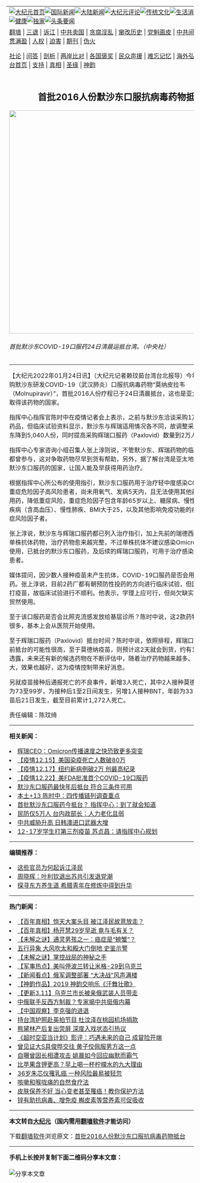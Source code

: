 <a name="1" id="1" target="_blank"></a><span id="1"></span>
<table align=center border="0"><tr><td colspan="2" VALIGN=TOP><a href="https://github.com/hlsodg3891/djy/blob/master/gb/nf1351518.md#1"><img src="https://raw.githubusercontent.com/hlsodg3891/www/master/t/djy/1.jpg" title="大纪元首页" alt="大纪元首页"></a><a href="https://github.com/hlsodg3891/djy/blob/master/gb/n24hr.md#1"><img src="https://raw.githubusercontent.com/hlsodg3891/www/master/t/djy/3.jpg" title="国际新闻" alt="国际新闻"></a><a href="https://github.com/hlsodg3891/djy/blob/master/gb/nsc413.md#1"><img src="https://raw.githubusercontent.com/hlsodg3891/www/master/t/djy/4.jpg" title="大陆新闻" alt="大陆新闻"></a><a href="https://github.com/hlsodg3891/djy/blob/master/gb/news392.md#1"><img src="https://raw.githubusercontent.com/hlsodg3891/www/master/t/djy/5.jpg" title="大纪元评论" alt="大纪元评论"></a><a href="https://github.com/hlsodg3891/djy/blob/master/gb/news2007.md#1"><img src="https://raw.githubusercontent.com/hlsodg3891/www/master/t/djy/6.jpg" title="传统文化" alt="传统文化"></a><a href="https://github.com/hlsodg3891/djy/blob/master/gb/news2008.md#1"><img src="https://raw.githubusercontent.com/hlsodg3891/www/master/t/djy/7.jpg" title="生活消费" alt="生活消费"></a><a href="https://github.com/hlsodg3891/djy/blob/master/gb/ncyule.md#1"><img src="https://raw.githubusercontent.com/hlsodg3891/www/master/t/djy/8.jpg" title="娱乐休闲" alt="娱乐休闲"></a><a href="https://github.com/hlsodg3891/djy/blob/master/gb/nsc1002.md#1"><img src="https://raw.githubusercontent.com/hlsodg3891/www/master/t/djy/9.jpg" title="健康" alt="健康"></a><a href="https://github.com/hlsodg3891/djy/blob/master/gb/nf6092.md#1"><img src="https://raw.githubusercontent.com/hlsodg3891/www/master/t/djy/10a.jpg" title="独家" alt="独家"></a><a href="https://github.com/hlsodg3891/djy/blob/master/gb/nf4514.md#1"><img src="https://raw.githubusercontent.com/hlsodg3891/www/master/t/djy/12a.jpg" title="头条要闻" alt="头条要闻"></a></td></tr>
<tr><td colspan="2" VALIGN=TOP><a target="_blank" href="https://github.com/hlsodg3891/www/blob/master/README.md?zsrh#1">翻墙</a> | <a target="_blank" href="https://github.com/hlsodg3891/djy/blob/master/gb/nf5657.md#1">三退</a> | <a target="_blank" href="https://github.com/hlsodg3891/djy/blob/master/gb/nf6124.md#1">诉江</a> | <a target="_blank" href="https://github.com/hlsodg3891/djy/blob/master/gb/nf1176117.md#1">中共卖国</a> | <a target="_blank" href="https://github.com/hlsodg3891/djy/blob/master/gb/nf5773.md#1">贪腐淫乱</a> | <a target="_blank" href="https://github.com/hlsodg3891/djy/blob/master/gb/nf1176115.md#1">窜改历史</a> | <a target="_blank" href="https://github.com/hlsodg3891/djy/blob/master/gb/nf1176107.md#1">党魁画皮</a> | <a target="_blank" href="https://github.com/hlsodg3891/djy/blob/master/gb/nf1320400.md#1">中共间谍</a> | <a target="_blank" href="https://github.com/hlsodg3891/djy/blob/master/gb/nf1176114.md#1">破坏传统</a> | <a target="_blank" href="https://github.com/hlsodg3891/ntdtv/blob/master/gb/prog447_1.md#1">恶贯满盈</a> | <a target="_blank" href="https://github.com/hlsodg3891/djy/blob/master/gb/ncid278.md#1">人权</a> | <a target="_blank" href="https://github.com/hlsodg3891/djy/blob/master/gb/nf1176111.md#1">迫害</a> | <a target="_blank" href="https://gitlab.com/szzdlab/mh-qikan/blob/master/README.md#1">期刊</a> | <a target="_blank" href="https://github.com/hlsodg3891/djy/blob/master/gb/nf5562.md#1">伪火</a></p><p><a target="_blank" href="https://github.com/hlsodg3891/djy/blob/master/gb/9p.md#1">社论</a> | <a target="_blank" href="https://github.com/hlsodg3891/djy/blob/master/gb/nf4378.md#1">问答</a> | <a target="_blank" href="https://github.com/hlsodg3891/djy/blob/master/gb/nf5792.md#1">剖析</a> | <a target="_blank" href="https://github.com/hlsodg3891/djy/blob/master/gb/nf5735.md#1">两岸比对</a> | <a target="_blank" href="https://github.com/hlsodg3891/djy/blob/master/gb/nf6119.md#1">各国褒奖</a> | <a target="_blank" href="https://github.com/hlsodg3891/djy/blob/master/gb/nf6120.md#1">民众声援</a> | <a target="_blank" href="https://github.com/hlsodg3891/djy/blob/master/gb/nf1188594.md#1">难忘记忆</a> | <a target="_blank" href="https://github.com/hlsodg3891/djy/blob/master/gb/nf3180.md#1">海外弘传</a> | <a target="_blank" href="https://github.com/hlsodg3891/djy/blob/master/gb/nf5410.md#1">万人上访</a> | <a target="_blank" href="https://github.com/hlsodg3891/www/blob/master/README.md?zsrh#1">平台首页</a> | <a target="_blank" href="https://github.com/hlsodg3891/djy/blob/master/gb/nf4386.md#1">支持</a> | <a target="_blank" href="https://github.com/hlsodg3891/djy/blob/master/gb/nf4389.md#1">真相</a> | <a target="_blank" href="https://github.com/hlsodg3891/djy/blob/master/gb/nf5790.md#1">圣缘</a> | <a target="_blank" href="https://github.com/hlsodg3891/djy/blob/master/gb/nf4786.md#1">神韵</a></td></tr>
<tr><td VALIGN=TOP width="626"><h2 align=center>首批2016人份默沙东口服抗病毒药物抵台</h2>
<img width="600" src="https://i.epochtimes.com/assets/uploads/2022/01/id13526104-538595-600x400.jpg" />
<h6>首批默沙东COVID-19口服药24日清晨运抵台湾。（中央社）
</h6>
<hr>
<p>【大纪元2022年01月24日讯】（大纪元记者赖玟茹台湾台北报导）今年指挥中心采购<ahref="https://github.com/hlsodg3891/djy/blob/master/gb/tag/%E9%BB%98%E6%B2%99%E4%B8%9C.md#1">默沙东</a>研发COVID-19（武汉肺炎）<ahref="https://github.com/hlsodg3891/djy/blob/master/gb/tag/%E5%8F%A3%E6%9C%8D%E6%8A%97%E7%97%85%E6%AF%92%E8%8D%AF%E7%89%A9.md#1">口服抗病毒药物</a>“<ahref="https://github.com/hlsodg3891/djy/blob/master/gb/tag/%E8%8E%AB%E7%BA%B3%E7%9A%AE%E6%8B%89%E9%9F%A6.md#1">莫纳皮拉韦</a>（Molnupiravir）”，首批2016人份疗程已于24日清晨抵台，这也是亚太地区第二个取得该药物的国家。</p>
<p>指挥中心指挥官陈时中在疫情记者会上表示，之前与<ahref="https://github.com/hlsodg3891/djy/blob/master/gb/tag/%E9%BB%98%E6%B2%99%E4%B8%9C.md#1">默沙东</a>洽谈采购1万或1万份以上药品，但临床试验资料显示，默沙东与辉瑞适用情况各不同，故调整采购量，将默沙东降到5,040人份，同时提高采购辉瑞口服药（Paxlovid）数量到2万人份。</p>
<p>指挥中心专家咨询小组召集人张上淳则说，不管默沙东、辉瑞药物的临床试验，台湾都曾参与，这对争取药物尽早到货有帮助，另外，据了解台湾是亚太地区第2个取得默沙东口服药的国家，让国人能及早获得用药治疗。</p>
<p>根据指挥中心所公布的使用指引，默沙东口服药用于治疗轻中度感染COVID-19、具重症危险因子高风险患者，尚未用氧气、发病5天内，且无法使用其他药物治疗者可用药，降低重症风险，重症危险因子包含年龄65岁以上、糖尿病、慢性肾病、心血管疾病（含高血压）、慢性肺疾、BMI大于25，以及其他影响免疫功能的疾病或已知重症风险因子者。</p>
<p>张上淳说，默沙东与辉瑞口服药都已列入治疗指引，加上先前的瑞德西韦、类固醇与单株抗体药物，治疗药物愈来越完整，不过单株抗体不建议感染Omicron变异株患者使用，已抵台的默沙东口服药，及后续的辉瑞口服药，可用于治疗感染Omicron轻症患者。</p>
<p>媒体提问，因少数人接种疫苗未产生抗体，COVID-19口服药是否会用于预防性投药。张上淳说，目前2药厂都有朝预防性投药的方向进行临床试验，但因多数人都已打疫苗，故临床试验进行不顺利。他表示，学理上应可行，但尚欠缺实证资料，不会贸然使用。</p>
<p>至于该口服药是否会比照克流感发放给基层诊所？陈时中说，这2款药物与克流感差很多，基本上会从医院开始使用。</p>
<p>至于辉瑞口服药（Paxlovid）抵台时间？陈时中说，依照排程，辉瑞口服药物在过年前抵台的可能性很高，至于莫德纳疫苗，则预计这2天就会到货，约有150万剂，他透露，未来还有新的候选药物在不断评估中，随着治疗药物越来越多、范围越来越大，效果也越好，这为疫情控制带来好消息。</p>
<p>另就疫苗接种后通报死亡的不良事件，新增3人死亡，其中2人接种莫德纳疫苗，年龄为73至99岁，为接种后1至2日间发生，另增1人接种BNT，年龄为33岁，为接种疫苗后21日发生，截至目前累计1,272人死亡。</p>
<p>责任编辑：陈玟绮</p>

<hr>


<strong>相关新闻：</strong>
<li><a href="https://github.com/hlsodg3891/djy/blob/master/gb/21/12/7/n13422517.md#1">辉瑞CEO：Omicron传播速度之快恐致更多突变</a></li>
<li><a href="https://github.com/hlsodg3891/djy/blob/master/gb/21/12/15/n13438747.md#1">【疫情12.15】美国染疫死亡人数破80万</a></li>
<li><a href="https://github.com/hlsodg3891/djy/blob/master/gb/21/12/17/n13443310.md#1">【疫情12.17】纽约新病例破2万 创最高纪录</a></li>
<li><a href="https://github.com/hlsodg3891/djy/blob/master/gb/21/12/22/n13452822.md#1">【疫情12.22】美FDA批准首个COVID-19口服药</a></li>
<li><a href="https://github.com/hlsodg3891/djy/blob/master/gb/22/1/12/n13499809.md#1">默沙东口服药最快年后抵台 符合三条件可用</a></li>
<li><a href="https://github.com/hlsodg3891/djy/blob/master/gb/22/1/20/n13518091.md#1">本土+13 陈时中：四传播链列调查重点</a></li>
<li><a href="https://github.com/hlsodg3891/djy/blob/master/gb/22/1/23/n13524152.md#1">首批默沙东口服药今抵台？ 指挥中心：到了就会知道</a></li>
<li><a href="https://github.com/hlsodg3891/djy/blob/master/gb/22/3/14/n13645300.md#1">民防仅5万人 台内政部长：人力老化且弱</a></li>
<li><a href="https://github.com/hlsodg3891/djy/blob/master/gb/22/3/14/n13645294.md#1">中共威胁升高 日韩澳进口武器大增</a></li>
<li><a href="https://github.com/hlsodg3891/djy/blob/master/gb/22/3/14/n13645423.md#1">12-17岁学生打第三剂疫苗 苏贞昌：请指挥中心规划</a></li>
<hr>


<strong>编辑推荐：</strong>
<li><a href="https://github.com/upjkzu3674/djy/blob/master/gb/18/8/28/n10672014.md?dfh#1" target="_blank">这些官员为何起诉江泽民</a></li><li><a href="https://github.com/tsiac2612/djy/blob/master/gb/18/2/26/n10174332.md#1" target="_blank">周晓辉：叶利钦退出苏共引发退党潮</a></li><li><a href="https://github.com/tsiac2612/djy/blob/master/gb/19/9/2/n11494502.md#1" target="_blank">探寻东方养生道 希腊青年在修炼中得到升华</a></li>
<hr>

<strong>热门新闻：</strong>
<li><a href="https://github.com/hlsodg3891/djy/blob/master/gb/22/3/3/n13617717.md#1">【百年真相】惊天大案头目 被江泽民故意放走？</a></li>
<li><a href="https://github.com/hlsodg3891/djy/blob/master/gb/22/3/3/n13617747.md#1">【百年真相】杨开慧29岁早逝 竟与毛有关？</a></li>
<li><a href="https://github.com/hlsodg3891/djy/blob/master/gb/22/2/17/n13585268.md#1">【未解之谜】通灵男孩之一：癌症是“螃蟹”？</a></li>
<li><a href="https://github.com/hlsodg3891/djy/blob/master/gb/22/3/6/n13625884.md#1">五行异象 大风吹太和殿大门倒地  史鉴示警</a></li>
<li><a href="https://github.com/hlsodg3891/djy/blob/master/gb/22/3/11/n13637979.md#1">【未解之谜】掌控战局的神秘之手</a></li>
<li><a href="https://github.com/hlsodg3891/djy/blob/master/gb/22/3/12/n13640407.md#1">【军事热点】美叫停波兰转让米格-29到乌克兰</a></li>
<li><a href="https://github.com/hlsodg3891/djy/blob/master/gb/22/3/11/n13639463.md#1">【新闻看点】俄军调整部署 “大决战”风声满楼</a></li>
<li><a href="https://github.com/hlsodg3891/djy/blob/master/gb/22/3/13/n13643836.md#1">【神韵作品】2019 神韵交响乐《汗舞壮歌》</a></li>
<li><a href="https://github.com/hlsodg3891/djy/blob/master/gb/22/3/11/n13639341.md#1">【更新3.11】乌克兰市长被亲俄武装人员带走</a></li>
<li><a href="https://github.com/hlsodg3891/djy/blob/master/gb/22/3/11/n13639480.md#1">中俄联手反西方制裁？专家揭中共挺俄内幕</a></li>
<li><a href="https://github.com/hlsodg3891/djy/blob/master/gb/22/3/12/n13641266.md#1">【中国观察】李克强的进退</a></li>
<li><a href="https://github.com/hlsodg3891/djy/blob/master/gb/22/3/11/n13639867.md#1">持台湾护照赴英拍节目 杜汶泽在桃园机场捐款</a></li>
<li><a href="https://github.com/hlsodg3891/djy/blob/master/gb/22/3/11/n13640008.md#1">熊黛林产后复出荧屏 深度入戏状态引热议</a></li>
<li><a href="https://github.com/hlsodg3891/djy/blob/master/gb/22/3/12/n13640388.md#1">《超时空亚当计划》影评：巧遇未来的自己 成冒险开端</a></li>
<li><a href="https://github.com/hlsodg3891/djy/blob/master/gb/22/3/13/n13642984.md#1">曾见证大S具俊晔交往 黄子佼佩服男方这一点</a></li>
<li><a href="https://github.com/hlsodg3891/djy/blob/master/gb/22/3/13/n13643619.md#1">自曝曾因长相遭攻击 姚晨如今回应幽默而霸气</a></li>
<li><a href="https://github.com/hlsodg3891/djy/blob/master/gb/22/3/8/n13630795.md#1">比苹果含钾更高？早上喝一杯柠檬水的九大理由</a></li>
<li><a href="https://github.com/hlsodg3891/djy/blob/master/gb/22/3/12/n13640276.md#1">36岁朱芯仪罹乳癌 一种风险最易被轻忽</a></li>
<li><a href="https://github.com/hlsodg3891/djy/blob/master/gb/22/3/8/n13630796.md#1">咳嗽和喉咙痛的自然食疗法</a></li>
<li><a href="https://github.com/hlsodg3891/djy/blob/master/gb/22/3/10/n13636807.md#1">皮肤保养不好 当心变老甚至罹癌！教你保护方法</a></li>
<li><a href="https://github.com/hlsodg3891/djy/blob/master/gb/22/3/9/n13633718.md#1">锌有助抗病毒、增免疫 槲皮素等营养素可促吸收</a></li>
<hr>

<strong>本文转自<a href="https://www.epochtimes.com">大纪元</a>（国内需用<a href="https://github.com/hlsodg3891/www/blob/master/README.md#8">翻墙软件</a>才能访问）</strong><p>下载<a href="https://github.com/hlsodg3891/www/blob/master/README.md#8">翻墙软件</a>浏览原文：<a href="https://www.epochtimes.com/gb/22/1/24/n13526102.htm">首批2016人份默沙东口服抗病毒药物抵台</a></p><hr>

<strong>手机上长按并复制下面二维码分享本文章：</strong><br><br><img src="https://chart.apis.google.com/chart?cht=qr&chs=240x240&choe=UTF-8&chld=M|2&chl=https://github.com/hlsodg3891/djy/blob/master/gb/22/1/24/n13526102.md%231" title="分享本文章"></td><td VALIGN=TOP><a href="https://github.com/hlsodg3891/djy/blob/master/gb/16/1/21/n4622075.md?dfh#1" target="_blank"><img src="https://raw.githubusercontent.com/hlsodg3891/djy/master/gb/300/wei-f1.jpg" title="中共的伪火骗局"  alt="中共的伪火骗局"></a><br><a href="https://github.com/hlsodg3891/www/blob/master/README.md?dfh#9" target="_blank"><img src="https://raw.githubusercontent.com/hlsodg3891/djy/master/gb/300/yong-h.jpg" title="永恒的见证"  alt="永恒的见证"></a><br><a href="https://github.com/hlsodg3891/djy/blob/master/gb/13/9/29/n3974789.md?dfh#1" target="_blank"><img src="https://raw.githubusercontent.com/hlsodg3891/djy/master/gb/300/shang-lnz.jpg" title="善良女子被中共投男牢"  alt="善良女子被中共投男牢"></a><br><a href="https://github.com/hlsodg3891/djy/blob/master/gb/16/3/16/n4663449.md?dfh#1" target="_blank"><img src="https://raw.githubusercontent.com/hlsodg3891/djy/master/gb/300/huo-z3.jpg" title="警卫目击活摘器官"  alt="警卫目击活摘器官"></a><br><a href="https://github.com/hlsodg3891/djy/blob/master/gb/16/8/7/n8177641.md?dfh#1" target="_blank"><img src="https://raw.githubusercontent.com/hlsodg3891/djy/master/gb/300/huo-z4.jpg" title="证人描述活摘恐怖"  alt="证人描述活摘恐怖"></a><br><a href="https://github.com/hlsodg3891/djy/blob/master/gb/10/4/19/n2881569.md?dfh#1" target="_blank"><img src="https://raw.githubusercontent.com/hlsodg3891/djy/master/gb/300/huo-z1.jpg" title="揭开活摘器官黑幕"  alt="揭开活摘器官黑幕"></a><br><a href="https://github.com/hlsodg3891/djy/blob/master/gb/10/11/7/n3077476.md?dfh#1" target="_blank"><img src="https://raw.githubusercontent.com/hlsodg3891/djy/master/gb/300/ma-ks.jpg" title="马克思的成魔之路"  alt="马克思的成魔之路"></a><br><a href="https://github.com/hlsodg3891/djy/blob/master/gb/14/6/9/n4173977.md?dfh#1" target="_blank"><img src="https://raw.githubusercontent.com/hlsodg3891/djy/master/gb/300/chang-zs.jpg" title="藏字石 蕴天机"  alt="藏字石 蕴天机"></a><br><a href="https://github.com/hlsodg3891/djy/blob/master/gb/18/5/10/n10381511.md?dfh#1" target="_blank"><img src="https://raw.githubusercontent.com/hlsodg3891/djy/master/gb/300/st1.jpg" title="关注三亿人三退"  alt="关注三亿人三退"></a><br><a href="https://github.com/hlsodg3891/djy/blob/master/gb/18/3/21/n10237682.md?dfh#1" target="_blank"><img src="https://raw.githubusercontent.com/hlsodg3891/djy/master/gb/300/jie-t.jpg" title="解体中共复兴中华"  alt="解体中共复兴中华"></a><br><a href="https://github.com/hlsodg3891/djy/blob/master/gb/9/2/9/n2422991.md?dfh#1" target="_blank"><img src="https://raw.githubusercontent.com/hlsodg3891/djy/master/gb/300/gao-zs.jpg" title="中共迫害良心律师"  alt="中共迫害良心律师"></a><br><a href="https://github.com/hlsodg3891/djy/blob/master/gb/18/12/9/n10900044.md?dfh#1" target="_blank"><img src="https://raw.githubusercontent.com/hlsodg3891/djy/master/gb/300/sj1.jpg" title="三百多万人举报江泽民"  alt="三百多万人举报江泽民"></a><br><a href="https://github.com/hlsodg3891/djy/blob/master/gb/18/8/28/n10672014.md?dfh#1" target="_blank"><img src="https://raw.githubusercontent.com/hlsodg3891/djy/master/gb/300/sj2.jpg" title="这些官员为何起诉江泽民"  alt="这些官员为何起诉江泽民"></a><br><a href="https://github.com/hlsodg3891/djy/blob/master/gb/8/12/18/n2367165.md?dfh#1" target="_blank"><img src="https://raw.githubusercontent.com/hlsodg3891/djy/master/gb/300/liangan.jpg" title="海峡两岸的强烈对比"  alt="海峡两岸的强烈对比"></a><br><a href="https://github.com/hlsodg3891/djy/blob/master/gb/15/12/10/n4593139.md?dfh#1" target="_blank"><img src="https://raw.githubusercontent.com/hlsodg3891/djy/master/gb/300/jia-ndzl.jpg" title="加拿大总理的贺信"  alt="加拿大总理的贺信"></a><br><a href="https://github.com/hlsodg3891/djy/blob/master/gb/11/6/17/n3289382.md?dfh#1" target="_blank"><img src="https://raw.githubusercontent.com/hlsodg3891/djy/master/gb/300/xiao-wd.jpg" title="探寻真相兼听则明"  alt="探寻真相兼听则明"></a><br><a href="https://github.com/hlsodg3891/djy/blob/master/gb/18/10/27/n10812623.md?dfh#1" target="_blank"><img src="https://raw.githubusercontent.com/hlsodg3891/djy/master/gb/300/yindu.jpg" title="印度媒体报道东方"  alt="印度媒体报道东方"></a><br><a href="https://github.com/hlsodg3891/djy/blob/master/gb/18/6/9/n10469652.md?dfh#1" target="_blank"><img src="https://raw.githubusercontent.com/hlsodg3891/djy/master/gb/300/xie-j.jpg" title="不一样的海外校园"  alt="不一样的海外校园"></a><br><a href="https://github.com/hlsodg3891/djy/blob/master/gb/7/4/5/n1669415.md?dfh#1" target="_blank"><img src="https://raw.githubusercontent.com/hlsodg3891/djy/master/gb/300/li-up.jpg" title="从大师到徒弟的传奇"  alt="从大师到徒弟的传奇"></a><br><a href="https://github.com/hlsodg3891/djy/blob/master/gb/17/5/26/n9191512.md?dfh#1" target="_blank"><img src="https://raw.githubusercontent.com/hlsodg3891/djy/master/gb/300/zfl2.jpg" title="亿万人与东方一本奇书"  alt="亿万人与东方一本奇书"></a><br><a href="https://github.com/hlsodg3891/djy/blob/master/gb/13/11/27/n4020290.md?dfh#1" target="_blank"><img src="https://raw.githubusercontent.com/hlsodg3891/djy/master/gb/300/zhen-h.jpg" title="大陆见不到的震撼场面"  alt="大陆见不到的震撼场面"></a><br><a href="https://github.com/hlsodg3891/djy/blob/master/gb/15/7/17/n4482910.md?dfh#1" target="_blank"><img src="https://raw.githubusercontent.com/hlsodg3891/djy/master/gb/300/dalu-sk.jpg" title="人心向善 大陆当初盛况"  alt="人心向善 大陆当初盛况"></a><br><a href="https://github.com/hlsodg3891/djy/blob/master/gb/19/1/5/n10955468.md?dfh#1" target="_blank"><img src="https://raw.githubusercontent.com/hlsodg3891/djy/master/gb/300/zfl1.jpg" title="追寻真理 这书讲什么"  alt="追寻真理 这书讲什么"></a><br><a href="https://github.com/hlsodg3891/www/blob/master/README.md?dfh#1" target="_blank"><img src="https://raw.githubusercontent.com/hlsodg3891/djy/master/gb/300/fq1.jpg" title="下载免费翻墙软件"  alt="下载免费翻墙软件"></a><br></td></tr></table>
